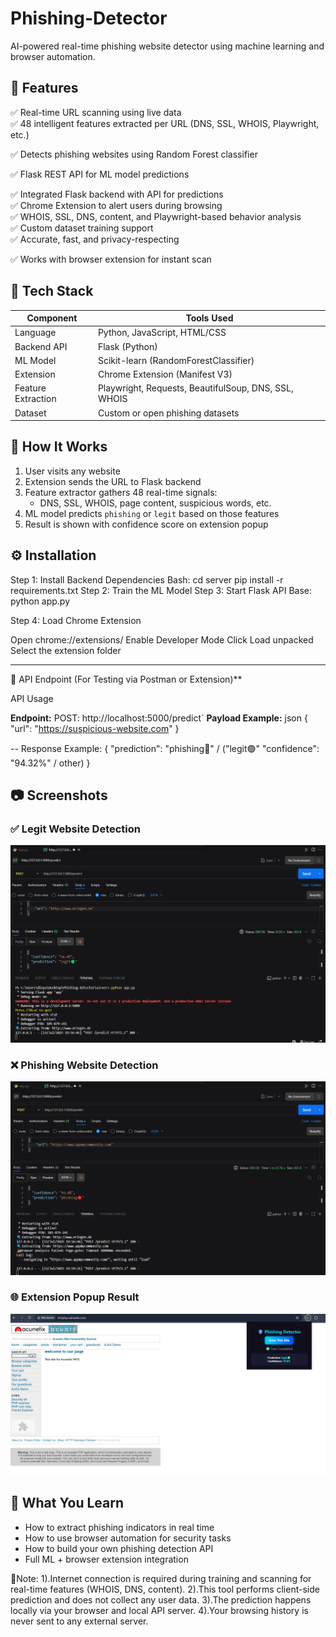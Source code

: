 # Phishing-Detector
AI-powered real-time phishing website detector using machine learning and browser automation.

## 🚀 Features
✅ Real-time URL scanning using live data  
✅ 48 intelligent features extracted per URL (DNS, SSL, WHOIS, Playwright, etc.)

✅ Detects phishing websites using Random Forest classifier

✅ Flask REST API for ML model predictions

✅ Integrated Flask backend with API for predictions  
✅ Chrome Extension to alert users during browsing  
✅ WHOIS, SSL, DNS, content, and Playwright-based behavior analysis  
✅ Custom dataset training support  
✅ Accurate, fast, and privacy-respecting

✅ Works with browser extension for instant scan


## 🧠 Tech Stack

| Component          |   Tools Used                                         |
|--------------------|------------------------------------------------------|
| Language           | Python, JavaScript, HTML/CSS                         |
| Backend API        | Flask (Python)                                       |
| ML Model           | Scikit-learn (RandomForestClassifier)                |
| Extension          | Chrome Extension (Manifest V3)                       |
| Feature Extraction | Playwright, Requests, BeautifulSoup, DNS, SSL, WHOIS |
| Dataset            | Custom or open phishing datasets                     |

## 🧪 How It Works

1. User visits any website
2. Extension sends the URL to Flask backend
3. Feature extractor gathers 48 real-time signals:
   - DNS, SSL, WHOIS, page content, suspicious words, etc.
4. ML model predicts `phishing` or `legit` based on those features
5. Result is shown with confidence score on extension popup


## ⚙️ Installation

Step 1: Install Backend Dependencies
Bash:
cd server
pip install -r requirements.txt
Step 2: Train the ML Model 
Step 3: Start Flask API
Base:
python app.py

Step 4: Load Chrome Extension

Open chrome://extensions/
Enable Developer Mode
Click Load unpacked
Select the extension folder


---

📡 API Endpoint (For Testing via Postman or Extension)**

 API Usage

**Endpoint:**  POST:  http://localhost:5000/predict`
**Payload Example:**
json
{
  "url": "https://suspicious-website.com"
}

-- Response Example:
{
  "prediction": "phishing🔴" / ("legit🟢"
  "confidence": "94.32%" / other)
}

                   
## 📷 Screenshots

### ✅ Legit Website Detection
![Legit Website](screenshots/postman-legit.png)

### ❌ Phishing Website Detection
![Phishing Website](screenshots/postman-phishing.png)

### 🌐 Extension Popup Result
![Extension Result](screenshots/extension-scan.png)


## 🧠 What You Learn

- How to extract phishing indicators in real time
- How to use browser automation for security tasks
- How to build your own phishing detection API
- Full ML + browser extension integration


📌Note:
1).Internet connection is required during training and scanning for real-time features (WHOIS, DNS, content).
2).This tool performs client-side prediction and does not collect any user data.
3).The prediction happens locally via your browser and local API server.
4).Your browsing history is never sent to any external server.


